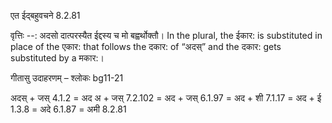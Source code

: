 

 एत ईद्बहुवचने 8.2.81 


वृत्तिः --: अदसो दात्परस्यैत ईद्दस्य च मो बह्वर्थोक्तौ। In the plural, the ईकार: is substituted in place of the एकार: that follows the दकार: of “अदस्” and the दकार: gets substituted by a मकार:। 


गीतासु उदाहरणम् – श्लोकः bg11-21 


अदस् + जस् 4.1.2 = अद अ + जस् 7.2.102 = अद + जस् 6.1.97 = अद + शी 7.1.17 = अद + ई 1.3.8 = अदे 6.1.87 = अमी 8.2.81 



